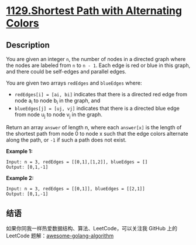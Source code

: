 # [1129.Shortest Path with Alternating Colors][title]

## Description
You are given an integer `n`, the number of nodes in a directed graph where the nodes are labeled from `n` to `n - 1`. Each edge is red or blue in this graph, and there could be self-edges and parallel edges.

You are given two arrays `redEdges` and `blueEdges` where:

- `redEdges[i] = [ai, bi]` indicates that there is a directed red edge from node a<sub>i</sub> to node b<sub>i</sub> in the graph, and
- `blueEdges[j] = [uj, vj]` indicates that there is a directed blue edge from node u<sub>j</sub> to node v<sub>j</sub> in the graph.

Return an array `answer` of length n, where each `answer[x]` is the length of the shortest path from node 0 to node x such that the edge colors alternate along the path, or `-1` if such a path does not exist.

**Example 1:**

```
Input: n = 3, redEdges = [[0,1],[1,2]], blueEdges = []
Output: [0,1,-1]
```

**Example 2:**

```
Input: n = 3, redEdges = [[0,1]], blueEdges = [[2,1]]
Output: [0,1,-1]
```

## 结语

如果你同我一样热爱数据结构、算法、LeetCode，可以关注我 GitHub 上的 LeetCode 题解：[awesome-golang-algorithm][me]

[title]: https://leetcode.com/problems/shortest-path-with-alternating-colors/
[me]: https://github.com/kylesliu/awesome-golang-algorithm
